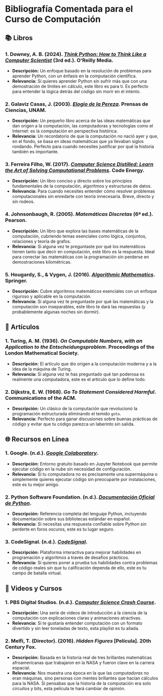 # Bibliografía Comentada para el Curso de Computación

## 📚 Libros

### 1. Downey, A. B. (2024). *[Think Python: How to Think Like a Computer Scientist](https://greenteapress.com/wp/think-python-3rd-edition/)* (3rd ed.). O'Reilly Media.

- **Descripción:** Un enfoque basado en la resolución de problemas para aprender Python, con un énfasis en la computación científica.
- **Relevancia:** Si quieres aprender Python sin sufrir más que con una demostración de límites en cálculo, este libro es para ti. Es perfecto para entender la lógica detrás del código sin morir en el intento.

### 2. Galaviz Casas, J. (2003). *[Elogio de la Pereza](https://tienda.fciencias.unam.mx/es/inicio/155-elogio-de-la-pereza.html)*. Prensas de Ciencias, UNAM.

- **Descripción:** Un pequeño libro acerca de las ideas matemáticas que dan origen a la computación, las computadoras y tecnologías como el Internet: es la computación en perspectiva histórica.
- **Relevancia:** Un recordatorio de que la computación no nació ayer y que, en el fondo, se basa en ideas matemáticas que ya llevaban siglos rondando. Perfecto para cuando necesites justificar por qué la historia también es importante.

### 3. Ferreira Filho, W. (2017). *[Computer Science Distilled: Learn the Art of Solving Computational Problems](https://code.energy/computer-science-distilled/)*. Code Energy.

- **Descripción:** Un libro conciso y directo sobre los principios fundamentales de la computación, algoritmos y estructuras de datos.
- **Relevancia:** Para cuando necesites entender cómo resolver problemas computacionales sin enredarte con teoría innecesaria. Breve, directo y sin rodeos.

### 4. Johnsonbaugh, R. (2005). *Matemáticas Discretas* (6ª ed.). Pearson.

- **Descripción:**  Un libro que explora las bases matemáticas de la computación, cubriendo  temas esenciales como lógica, conjuntos, relaciones y teoría de grafos.
- **Relevancia:**  Si alguna vez te preguntaste por qué los matemáticos tienen tanto que  decir en computación, este libro es la respuesta. Ideal para conectar  las matemáticas con la programación sin perderse en demostraciones  kilométricas.

### 5. Hougardy, S., & Vygen, J. (2016). *[Algorithmic Mathematics](https://link.springer.com/book/10.1007/978-3-319-39558-6)*. Springer.

- **Descripción:** Cubre algoritmos matemáticos esenciales con un enfoque riguroso y aplicable en la computación.
- **Relevancia:** Si alguna vez te preguntaste por qué las matemáticas y la computación son inseparables, este libro te dará las respuestas (y probablemente algunas noches sin dormir).

## 📄 Artículos

### 1. Turing, A. M. (1936). *On Computable Numbers, with an Application to the Entscheidungsproblem*. Proceedings of the London Mathematical Society.

- **Descripción:** El artículo que dio origen a la computación moderna y a la idea de la máquina de Turing.
- **Relevancia:** Si alguna vez te has preguntado qué tan poderosa es realmente una computadora, este es el artículo que lo define todo.

### 2. Dijkstra, E. W. (1968). *Go To Statement Considered Harmful*. Communications of the ACM.

- **Descripción:** Un clásico de la computación que revolucionó la programación estructurada eliminando el temido `goto`.
- **Relevancia:** Perfecto para ganar discusiones sobre buenas prácticas de código y evitar que tu código parezca un laberinto sin salida.

## 🌐 Recursos en Línea

### 1. Google. (n.d.). *[Google Colaboratory](https://colab.research.google.com/)*.

- **Descripción:** Entorno gratuito basado en Jupyter Notebook que permite ejecutar código en la nube sin necesidad de configuración.
- **Relevancia:** Si tu computadora no es precisamente una supermáquina o simplemente quieres ejecutar código sin preocuparte por instalaciones, este es tu mejor amigo.

### 2. Python Software Foundation. (n.d.). *[Documentación Oficial de Python](https://docs.python.org/es/3.13/)*.

- **Descripción:** Referencia completa del lenguaje Python, incluyendo documentación sobre sus bibliotecas estándar en español.
- **Relevancia:** Si necesitas una respuesta confiable sobre Python sin perderte en foros oscuros, este es tu lugar seguro.

### 3. CodeSignal. (n.d.). *[CodeSignal](https://codesignal.com/)*.

- **Descripción:** Plataforma interactiva para mejorar habilidades en programación y algoritmos a través de desafíos prácticos.
- **Relevancia:** Si quieres poner a prueba tus habilidades contra problemas de código reales sin que tu calificación dependa de ello, este es tu campo de batalla virtual.

## 🎥 Videos y Cursos

### 1. PBS Digital Studios. (n.d.). *[Computer Science Crash Course](https://www.youtube.com/playlist?list=PL8dPuuaLjXtNlUrzyH5r6jN9ulIgZBpdo)*.

- **Descripción:** Una serie de videos de introducción a la ciencia de la computación con explicaciones claras y animaciones atractivas.
- **Relevancia:** Si te gustaría entender computación con un formato divertido y sin leer toneladas de texto, esta playlist es tu aliada.

### 2. Melfi, T. (Director). (2016). *Hidden Figures* [Película]. 20th Century Fox.

- **Descripción:** Basada en la historia real de tres brillantes matemáticas afroamericanas que trabajaron en la NASA y fueron clave en la carrera espacial.
- **Relevancia:** Nos muestra una época en la que las *computadoras* no eran máquinas, sino personas con mentes brillantes que hacían cálculos para la NASA. Si pensabas que la historia de la computación era solo circuitos y bits, esta película te hará cambiar de opinión.

